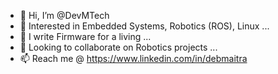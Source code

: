 - 👋 Hi, I’m @DevMTech
- 👀 Interested in Embedded Systems, Robotics (ROS), Linux ...
- 🌱 I write Firmware for a living ...
- 💞️ Looking to collaborate on Robotics projects ...
- 📫 Reach me @ https://www.linkedin.com/in/debmaitra 

<!---
DevMTech/DevMTech is a ✨ special ✨ repository because its `README.md` (this file) appears on your GitHub profile.
You can click the Preview link to take a look at your changes.
--->
